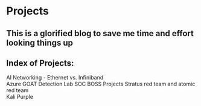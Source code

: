 # Projects

## This is a glorified blog to save me time and effort looking things up

## Index of Projects:  

AI Networking - Ethernet vs. Infiniband  
Azure GOAT
Detection Lab
SOC BOSS Projects
Stratus red team and atomic red team  
Kali Purple

